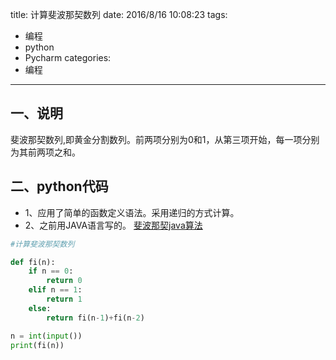 title: 计算斐波那契数列
date: 2016/8/16 10:08:23
tags:
- 编程
- python
- Pycharm
categories:
- 编程
---

## 一、说明
斐波那契数列,即黄金分割数列。前两项分别为0和1，从第三项开始，每一项分别为其前两项之和。

## 二、python代码
- 1、应用了简单的函数定义语法。采用递归的方式计算。
- 2、之前用JAVA语言写的。  [斐波那契java算法](http://cyang.tech/2016/05/18/%E6%96%90%E6%B3%A2%E9%82%A3%E5%A5%91%E6%95%B0%E5%88%97/)

```python
#计算斐波那契数列

def fi(n):
    if n == 0:
        return 0
    elif n == 1:
        return 1
    else:
        return fi(n-1)+fi(n-2)

n = int(input())
print(fi(n))
```
